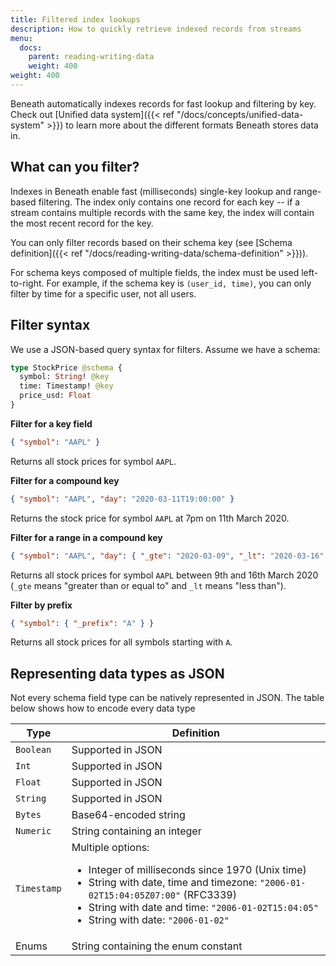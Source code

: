 ```yaml
---
title: Filtered index lookups
description: How to quickly retrieve indexed records from streams
menu:
  docs:
    parent: reading-writing-data
    weight: 400
weight: 400
---
```


Beneath automatically indexes records for fast lookup and filtering by key. Check out [Unified data system]({{< ref "/docs/concepts/unified-data-system" >}}) to learn more about the different formats Beneath stores data in.

## What can you filter?

Indexes in Beneath enable fast (milliseconds) single-key lookup and range-based filtering. The index only contains one record for each key -- if a stream contains multiple records with the same key, the index will contain the most recent record for the key.

You can only filter records based on their schema key (see [Schema definition]({{< ref "/docs/reading-writing-data/schema-definition" >}})).

For schema keys composed of multiple fields, the index must be used left-to-right. For example, if the schema key is `(user_id, time)`, you can only filter by time for a specific user, not all users.

## Filter syntax

We use a JSON-based query syntax for filters. Assume we have a schema:

```graphql
type StockPrice @schema {
  symbol: String! @key
  time: Timestamp! @key
  price_usd: Float
}
```

**Filter for a key field**

```json
{ "symbol": "AAPL" }
```

Returns all stock prices for symbol `AAPL`.

**Filter for a compound key**

```json
{ "symbol": "AAPL", "day": "2020-03-11T19:00:00" }
```

Returns the stock price for symbol `AAPL` at 7pm on 11th March 2020.

**Filter for a range in a compound key**

```json
{ "symbol": "AAPL", "day": { "_gte": "2020-03-09", "_lt": "2020-03-16" } }
```

Returns all stock prices for symbol `AAPL` between 9th and 16th March 2020 (`_gte` means "greater than or equal to" and `_lt` means "less than").

**Filter by prefix**

```json
{ "symbol": { "_prefix": "A" } }
```

Returns all stock prices for all symbols starting with `A`.

## Representing data types as JSON

Not every schema field type can be natively represented in JSON. The table below shows how to encode every data type

| Type        | Definition                                                                                                                                                                                                                                                                 |
| ----------- | -------------------------------------------------------------------------------------------------------------------------------------------------------------------------------------------------------------------------------------------------------------------------- |
| `Boolean`   | Supported in JSON                                                                                                                                                                                                                                                          |
| `Int`       | Supported in JSON                                                                                                                                                                                                                                                          |
| `Float`     | Supported in JSON                                                                                                                                                                                                                                                          |
| `String`    | Supported in JSON                                                                                                                                                                                                                                                          |
| `Bytes`     | Base64-encoded string                                                                                                                                                                                                                                                      |
| `Numeric`   | String containing an integer                                                                                                                                                                                                                                               |
| `Timestamp` | Multiple options:<ul><li>Integer of milliseconds since 1970 (Unix time)</li><li>String with date, time and timezone: `"2006-01-02T15:04:05Z07:00"` (RFC3339)</li><li>String with date and time: `"2006-01-02T15:04:05"`</li><li>String with date: `"2006-01-02"`</li></ul> |
| Enums       | String containing the enum constant                                                                                                                                                                                                                                        |

